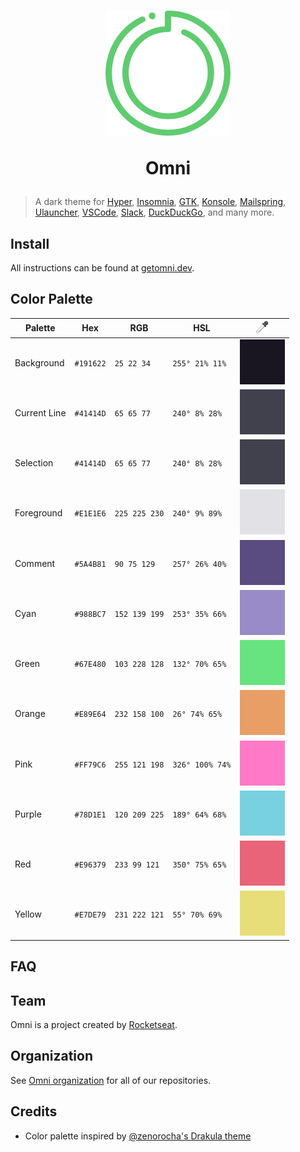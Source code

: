 <h1 align="center">

  <img src=".github/icon.png" alt="Omni">
  <br />

  Omni

</h1>

> A dark theme for [Hyper](https://hyper.is), [Insomnia](https://insomnia.rest), [GTK](https://www.gtk.org), [Konsole](https://konsole.kde.org), [Mailspring](https://getmailspring.com), [Ulauncher](https://ulauncher.io), [VSCode](https://code.visualstudio.com), [Slack](https://slack.com), [DuckDuckGo](https://duckduckgo.com), and many more.

## Install

All instructions can be found at [getomni.dev](https://getomni.dev).

## Color Palette

| Palette      | Hex       | RGB           | HSL             | ![Color Picker Boxes](.github/eyedropper.png) |
| ------------ | --------- | ------------- | --------------- | --------------------------------------------- |
| Background   | `#191622` | `25 22 34`    | `255° 21% 11%`  | ![Background Color](.github/191622.png)       |
| Current Line | `#41414D` | `65 65 77`    | `240° 8% 28%`   | ![Current Line Color](.github/41414D.png)     |
| Selection    | `#41414D` | `65 65 77`    | `240° 8% 28%`   | ![Selection Color](.github/41414D.png)        |
| Foreground   | `#E1E1E6` | `225 225 230` | `240° 9% 89%`   | ![Foreground Color](.github/E1E1E6.png)       |
| Comment      | `#5A4B81` | `90 75 129`   | `257° 26% 40%`  | ![Comment Color](.github/5A4B81.png)          |
| Cyan         | `#988BC7` | `152 139 199` | `253° 35% 66%`  | ![Cyan Color](.github/988BC7.png)             |
| Green        | `#67E480` | `103 228 128` | `132° 70% 65%`  | ![Green Color](.github/67E480.png)            |
| Orange       | `#E89E64` | `232 158 100` | `26° 74% 65%`   | ![Orange Color](.github/E89E64.png)           |
| Pink         | `#FF79C6` | `255 121 198` | `326° 100% 74%` | ![Pink Color](.github/FF79C6.png)             |
| Purple       | `#78D1E1` | `120 209 225` | `189° 64% 68%`  | ![Purple Color](.github/78D1E1.png)           |
| Red          | `#E96379` | `233 99 121`  | `350° 75% 65%`  | ![Red Color](.github/E96379.png)              |
| Yellow       | `#E7DE79` | `231 222 121` | `55° 70% 69%`   | ![Yellow Color](.github/E7DE79.png)           |

## FAQ

## Team

Omni is a project created by [Rocketseat](https://rocketseat.com.br/).

## Organization

See [Omni organization](https://github.com/getomni) for all of our repositories.

## Credits

- Color palette inspired by [@zenorocha's Drakula theme](https://draculatheme.com/)
